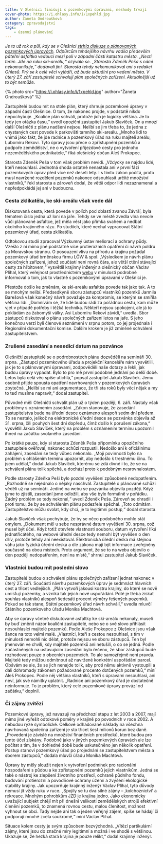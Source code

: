 ```yaml
---
title: V Olešnici finišují s pozemkovými úpravami, neshody trvají
cover-photo: https://i.ohlasy.info/i/1xpehld.jpg
author: Žaneta Ondroušková
category: zpravodajství
tags:
    - územní plánování
---
```


*Je to už rok a půl, kdy se v Olešnici [strhla diskuze o plánovaných pozemkových úpravách](http://ohlasy.info/clanky/2015/03/olesnicka-asfaltka.html). Odpůrcům tehdejšího návrhu vadila především páteřní asfaltka vedoucí mezi poli v západní části katastru města. „Nectí terén. Jde na ruku ski-areálu,“ ozývalo se. „Starosta Zdeněk Peša s námi nekomunikuje,“ dodávali jiní. Starosta tehdy nekomunikoval ani s redakcí Ohlasů. Prý se k celé věci vyjádří, až bude aktuální pro vedení města. V úterý 27. září zastupitelé schvalují plán společných zařízení. Aktuálnější už to být nemůže.*

{% photo src="https://i.ohlasy.info/i/1xpehld.jpg" author="Žaneta Ondroušková" %}

Zastupitelé budou mít na stole plán, který shrnuje pozemkové úpravy v západní části Olešnice. O tom, že nakonec projde, v podstatě nikdo nepochybuje. „Koalice plán schválí, protože jich je logicky většina. Je to tedy jen otázka času,“ uvedl opoziční zastupitel Jakub Slavíček. On a mnozí další Olešničtí z plánu nadšeni nejsou. Nelíbí se jim třeba to, že jedna z chystaných cest povede k parkovišti tamního ski-areálu. „Mnoho lidí to vnímá jako fakt, že jde radnice a pozemkový úřad na ruku majiteli areálu, Lubomíru Rekovi. Tyto úpravy jsou přece o zpřístupnění pozemků a podpoře zemědělství, ne o vytvoření příjezdové cesty pro jednoho nezemědělského podnikatele,“ říká olešnický občan Aleš Prokopec.

Starosta Zdeněk Peša v tom však problém nevidí. „Vždycky se najdou lidé, kteří nesouhlasí. Jednotná shoda ostatně nenastala ani v první fázi pozemkových úprav před více než deseti lety. I s tímto zákon počítá, proto musí navržené rozdělení pozemků nakonec odsouhlasit určité množství vlastníků,“ řekl starosta a zároveň dodal, že větší odpor lidí nezaznamenal a nepředpokládá jej ani v budoucnu.

### Cesta zklikatěla, ke ski-areálu však vede dál

Diskutovaná cesta, která povede v polích pod oblastí zvanou Závrší, byla tématem číslo jedna už loni na jaře. Tehdy se ve městě zvedla vlna nevole vůči plánované asfaltce, jež měla vést jako přímka svahem a nedbat okolního krajinného rázu. Po studiích, které nechal vypracovat Státní pozemkový úřad, cesta zklikatěla.

Odtokovou studii zpracoval Výzkumný ústav meliorací a ochrany půdy. Vzešlo z ní mimo jiné podstatně více protierozních opatření či návrh poldru za Moravskou stranou. O posouzení vlivu na přírodu a krajinu požádal pozemkový úřad brněnskou firmu LÖW & spol. „Výsledkem je návrh plánu společných zařízení, jehož součástí není rovná čára, ale větší ctění stávající cesty za hřbitovem,“ vysvětlil krajinný inženýr a olešnický občan Václav Plíhal, který veřejnost prostřednictvím [webu](http://zmola.cz/) v minulosti podrobně informoval o tom, jak to vlastně s pozemkovými úpravami v Olešnici je.

Přestože došlo ke změnám, ke ski-areálu asfaltka povede tak jako tak.  A to se mnohým nelíbí. Předsedkyně sboru zástupců vlastníků pozemků Jarmila Barešová však konečný návrh považuje za kompromis, se kterým se smířila většina lidí. „Domnívám se, že lidé budou rádi za pořádnou cestu, kam může vjet v případě potřeby i těžká technika. Někteří nejsou spokojeni, ale já to pokládám za žabomyší války. Asi Lubomíru Rekovi závidí,“ uvedla. Sbor zástupců diskutoval o plánu společných zařízení letos na jaře. S jeho konečnou verzí byli členové seznámeni v srpnu potom, co jej projednala i Regionální dokumentační komise. Dalším krokem je již zmíněné schválení zastupitelstvem.

### Zrušené zasedání a nesedící datum na pozvánce

Olešničtí zastupitelé se o podrobnostech plánu dozvěděli na semináři 30. srpna. „Zástupci pozemkového úřadu a projekční kanceláře nám vysvětlili, jak je to s plánovanými úpravami, zodpověděli naše dotazy a řekli, jak budou úpravy vypadat. Bylo to pro mě první podobné jednání po delší době. Letos byla celá věc spíše utichlá,“ popsal zastupitel Jakub Slavíček. Jemu osobně přijde spousta opatření navrhovaných v pozemkových úpravách zbytečná. „Nelíbí se mi ani argumentace, že tři sta roků byly věci nějak a my to teď musíme napravit,“ dodal zastupitel.

Původně měli Olešničtí schválit plán už o týden později, 6. září. Nastaly však problémy s oznámením zasedání. „Zákon stanovuje, že zasedání zastupitelstva bude na úřední desce oznámeno alespoň sedm dní předem. To se nestalo, jelikož na elektronické úřední desce se pozvánka objevila až 31. srpna, čili pouhých šest dní dopředu, čímž došlo k porušení zákona,“ vysvětlil Jakub Slavíček, který na problém s oznámením termínu upozornil ihned na začátku svolaného zasedání.

Po krátké pauze, kdy si starosta Zdeněk Peša připomínku opozičního zastupitele ověřoval, nakonec schůzi rozpustil. Nedošlo ani k oficiálnímu zahájení, zasedání se tedy vůbec nekonalo. „Moji povinností bylo na problém s ohlášením termínu upozornit, aby nedošlo k trestnému činu. To jsem udělal,“ dodal Jakub Slavíček, kterému se zdá divné i to, že se na schválení plánu tolik spěchá, a dochází proto k podobným nesrovnalostem.

Podle starosty Zdeňka Peši bylo pozdní vyvěšení způsobené nedopatřením. „Rozhodně se nejednalo o nějaký naschvál. Zastupitelé o plánované schůzi věděli už na semináři. Jedině na webu se pozvánka objevila později. Když jsme to zjistili, zasedání jsme odložili, aby vše bylo formálně v pořádku. Žádný problém se tedy nekonal,“ uvedl Zdeněk Peša. Zároveň se ohradil i proti tomu, že by se schválením plánu podezřele spěchal. „Toto odmítám. Zastupitelstvo můžu svolat, kdy chci, je to legitimní postup,“ dodal starosta.

Jakub Slavíček však pochybuje, že by se něco podobného mohlo stát omylem. „Dokument měl u sebe nesprávné datum vyvěšení 30. srpna, což musel být účel. Když totiž otevřete vlastnosti souboru, datum vytvoření říká jednatřicátého, na webové úřední desce tedy nemohl být vyvěšen o den dřív, protože tehdy ani neexistoval. Elektronická úřední deska má stejnou váhu jako fyzická úřední deska a dle zákona mají být informace zveřejněny současně na obou místech. Proto argument, že se to na webu objevilo o den později nedopatřením, není na místě,“ shrnul zastupitel Jakub Slavíček.

### Vlastníci budou mít poslední slovo

Zastupitelé budou o schválení plánu společných zařízení jednat nakonec v úterý 27. září. Součástí návrhu pozemkových úprav je sedmnáct hlavních cest a třicet vedlejších. „Plán vytvoří jakousi kostru krajiny, do které se nově umísťují pozemky, a vzniká tak jejich nové uspořádání. Poté je třeba získat souhlas vlastníků alespoň šedesáti procent výměry řešených pozemků. Pokud se tak stane, Státní pozemkový úřad návrh schválí,“ uvedla mluvčí Státního pozemkového úřadu Monika Machtová.

Aby se úpravy včetně diskutované asfaltky ke ski-areálu nekonaly, museli by buď změnit názor koaliční zastupitelé, nebo se o své slovo přihlásit nesouhlasící majitelé pozemků. Podle Aleše Prokopce z Olešnice jsou však šance na toto velmi malé. „Vlastníci, kteří s cestou nesouhlasí, s tím v minulosti nemohli nic dělat, protože nejsou ve sboru zástupců. Ten byl jmenován ve chvíli, kdy majitelé pozemků ani netušili, o co se jedná. Podle zúčastněných na ustavujícím zasedání bylo řečeno, že sbor zástupců bude rozhodovat pouze o obecních pozemcích. To ale samozřejmě není pravda. Majitelé tedy můžou odmítnout až navržené konkrétní uspořádání parcel. Obávám se ale, že se jich nenajde tolik, aby proti němu aktivně vystoupili a dali dohromady zákonem požadované procento dotčených pozemků,“ míní Aleš Prokopec. Podle něj většina vlastníků, kteří s úpravami nesouhlasí, ani neví, jak své námitky uplatnit. „Radnice ani pozemkový úřad je dostatečně neinformuje. To je problém, který celé pozemkové úpravy provází od začátku,“ doplnil.

### Čí zájmy zvítězí

Pozemkové úpravy, jež navazují na předchozí etapu z let 2003 a 2007, mají mimo jiné vyřešit odtokové poměry v krajině po povodních v roce 2002. A nebudou ryze symbolické. Celkové odhadované náklady na všechna navrhovaná společná zařízení je sto třicet šest milionů korun bez daně. „Provedení je závislé na množství finančních prostředků, které budou pro tento účel získány. Podobně jako v jiných pozemkových úpravách ale lze počítat s tím, že v dohledné době bude uskutečněno jen několik opatření. Postup stanoví pozemkový úřad po projednání se zastupitelstvem města a sborem zástupců,“ dodala mluvčí úřadu Monika Machtová.

Úpravy by měly sloužit nejen k vytvoření podmínek pro racionální hospodaření s půdou a ke zpřístupnění pozemků jejich vlastníkům. Jedná se také o nástroj ke zlepšení životního prostředí, ochraně půdního fondu, budování protierozní a povodňové ochrany území a zvýšení ekologické stability krajiny. Jak upozorňuje krajinný inženýr Václav Plíhal, tyto důvody nemusí jít vždy ruku v ruce. „Spojily se tu dva silné zájmy – ‚kolchoznictví‘ a rekreace. Mnohým pohrobkům JZD je krajina jedno. Jako ekonomicky uvažující subjekt chtějí mít při dnešní velikosti zemědělských strojů efektivní členění pozemků, to znamená rovnou cestu, malou členitost, možnost vyhnout se obci. Tady nejde ani tak o jeden veřejný zájem, spíše se hádají či podporují mnohé zcela soukromé,“ míní Václav Plíhal.

Situace kolem cesty je svým způsobem bezvýchodná. „Vítězí partikulární zájmy, které jsou do značné míry legitimní a možná i ve shodě s většinou. Ukazuje se, že hezká stará krajina je pouze relikt,“ dodal krajinný inženýr.
